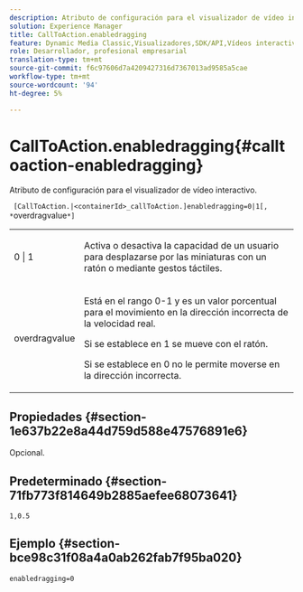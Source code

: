 ```yaml
---
description: Atributo de configuración para el visualizador de vídeo interactivo.
solution: Experience Manager
title: CallToAction.enabledragging
feature: Dynamic Media Classic,Visualizadores,SDK/API,Vídeos interactivos
role: Desarrollador, profesional empresarial
translation-type: tm+mt
source-git-commit: f6c97606d7a4209427316d7367013ad9585a5cae
workflow-type: tm+mt
source-wordcount: '94'
ht-degree: 5%

---
```



# CallToAction.enabledragging{#calltoaction-enabledragging}

Atributo de configuración para el visualizador de vídeo interactivo.

` [CallToAction.|<containerId>_callToAction.]enabledragging=0|1[, *`overdragvalue`*]`

<table id="table_441553CD34C94A58A9D7CBF772DEDDB6"> 
 <tbody> 
  <tr> 
   <td colname="col1"> <p> <span class="codeph"> 0 | 1 </span> </p> </td> 
   <td colname="col2"> <p> Activa o desactiva la capacidad de un usuario para desplazarse por las miniaturas con un ratón o mediante gestos táctiles. </p> </td> 
  </tr> 
  <tr> 
   <td colname="col1"> <p> <span class="codeph"> <span class="varname"> overdragvalue  </span> </span> </p> </td> 
   <td colname="col2"> <p> Está en el rango <span class="codeph"> 0-1 </span> y es un valor porcentual para el movimiento en la dirección incorrecta de la velocidad real. </p> <p>Si se establece en <span class="codeph"> 1 </span> se mueve con el ratón. </p> <p>Si se establece en <span class="codeph"> 0 </span> no le permite moverse en la dirección incorrecta. </p> </td> 
  </tr> 
 </tbody> 
</table>

## Propiedades {#section-1e637b22e8a44d759d588e47576891e6}

Opcional.

## Predeterminado {#section-71fb773f814649b2885aefee68073641}

`1,0.5`

## Ejemplo {#section-bce98c31f08a4a0ab262fab7f95ba020}

```
enabledragging=0
```

